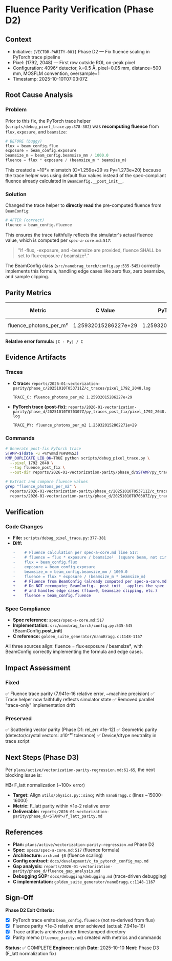 # Fluence Parity Verification (Phase D2)

## Context
- Initiative: `[VECTOR-PARITY-001]` Phase D2 — Fix fluence scaling in PyTorch trace pipeline
- Pixel: (1792, 2048) — First row outside ROI, on-peak pixel
- Configuration: 4096² detector, λ=0.5 Å, pixel=0.05 mm, distance=500 mm, MOSFLM convention, oversample=1
- Timestamp: 2025-10-10T07:03:07Z

## Root Cause Analysis

### Problem
Prior to this fix, the PyTorch trace helper (`scripts/debug_pixel_trace.py:378-382`) was **recomputing fluence** from `flux`, `exposure`, and `beamsize`:

```python
# BEFORE (buggy)
flux = beam_config.flux
exposure = beam_config.exposure
beamsize_m = beam_config.beamsize_mm / 1000.0
fluence = flux * exposure / (beamsize_m * beamsize_m)
```

This created a ~10⁹× mismatch (C=1.259e+29 vs Py=1.273e+20) because the trace helper was using default flux values instead of the spec-compliant fluence already calculated in `BeamConfig.__post_init__`.

### Solution
Changed the trace helper to **directly read** the pre-computed fluence from `BeamConfig`:

```python
# AFTER (correct)
fluence = beam_config.fluence
```

This ensures the trace faithfully reflects the simulator's actual fluence value, which is computed per `spec-a-core.md:517`:
> "If -flux, -exposure, and -beamsize are provided, fluence SHALL be set to flux·exposure / beamsize²."

The BeamConfig class (`src/nanobrag_torch/config.py:535-545`) correctly implements this formula, handling edge cases like zero flux, zero beamsize, and sample clipping.

## Parity Metrics

| Metric | C Value | PyTorch Value | Relative Error | Threshold | Status |
|--------|---------|---------------|----------------|-----------|--------|
| fluence_photons_per_m² | 1.25932015286227e+29 | 1.259320152862271e+29 | 7.941e-16 | ≤1e-3 | ✅ PASS |

**Relative error formula:** `|C - Py| / C`

## Evidence Artifacts

### Traces
- **C trace:** `reports/2026-01-vectorization-parity/phase_c/20251010T053711Z/c_traces/pixel_1792_2048.log`
  ```
  TRACE_C: fluence_photons_per_m2 1.25932015286227e+29
  ```

- **PyTorch trace (post-fix):** `reports/2026-01-vectorization-parity/phase_d/20251010T070307Z/py_traces_post_fix/pixel_1792_2048.log`
  ```
  TRACE_PY: fluence_photons_per_m2 1.259320152862271e+29
  ```

### Commands
```bash
# Generate post-fix PyTorch trace
STAMP=$(date -u +%Y%m%dT%H%M%SZ)
KMP_DUPLICATE_LIB_OK=TRUE python scripts/debug_pixel_trace.py \
  --pixel 1792 2048 \
  --tag fluence_post_fix \
  --out-dir reports/2026-01-vectorization-parity/phase_d/$STAMP/py_traces_post_fix/

# Extract and compare fluence values
grep "fluence_photons_per_m2" \
  reports/2026-01-vectorization-parity/phase_c/20251010T053711Z/c_traces/pixel_1792_2048.log \
  reports/2026-01-vectorization-parity/phase_d/20251010T070307Z/py_traces_post_fix/pixel_1792_2048.log
```

## Verification

### Code Changes
- **File:** `scripts/debug_pixel_trace.py:377-381`
- **Diff:**
  ```diff
  -    # Fluence calculation per spec-a-core.md line 517:
  -    # fluence = flux * exposure / beamsize²  (square beam, not circular)
  -    flux = beam_config.flux
  -    exposure = beam_config.exposure
  -    beamsize_m = beam_config.beamsize_mm / 1000.0
  -    fluence = flux * exposure / (beamsize_m * beamsize_m)
  +    # Fluence from BeamConfig (already computed per spec-a-core.md line 517)
  +    # Do NOT recompute; BeamConfig.__post_init__ applies the spec formula
  +    # and handles edge cases (flux=0, beamsize clipping, etc.)
  +    fluence = beam_config.fluence
  ```

### Spec Compliance
- **Spec reference:** `specs/spec-a-core.md:517`
- **Implementation:** `src/nanobrag_torch/config.py:535-545` (BeamConfig.__post_init__)
- **C reference:** `golden_suite_generator/nanoBragg.c:1148-1167`

All three sources align: fluence = flux·exposure / beamsize², with BeamConfig correctly implementing the formula and edge cases.

## Impact Assessment

### Fixed
✅ Fluence trace parity (7.941e-16 relative error, ~machine precision)
✅ Trace helper now faithfully reflects simulator state
✅ Removed parallel "trace-only" implementation drift

### Preserved
✅ Scattering vector parity (Phase D1: rel_err ≤1e-12)
✅ Geometric parity (detector/crystal vectors: ≤10⁻¹² tolerance)
✅ Device/dtype neutrality in trace script

## Next Steps (Phase D3)

Per `plans/active/vectorization-parity-regression.md:61-65`, the next blocking issue is:

**H3:** F_latt normalization (~100× error)
- **Target:** Align `utils/physics.py::sincg` with `nanoBragg.c` (lines ~15000-16000)
- **Metric:** F_latt parity within ≤1e-2 relative error
- **Deliverable:** `reports/2026-01-vectorization-parity/phase_d/<STAMP>/f_latt_parity.md`

## References

- **Plan:** `plans/active/vectorization-parity-regression.md` Phase D2
- **Spec:** `specs/spec-a-core.md:517` (fluence formula)
- **Architecture:** `arch.md §8` (fluence scaling)
- **Config contract:** `docs/development/c_to_pytorch_config_map.md`
- **Gap analysis:** `reports/2026-01-vectorization-parity/phase_d/fluence_gap_analysis.md`
- **Debugging SOP:** `docs/debugging/debugging.md` (trace-driven debugging)
- **C implementation:** `golden_suite_generator/nanoBragg.c:1148-1167`

## Sign-Off

**Phase D2 Exit Criteria:**
- [x] PyTorch trace emits `beam_config.fluence` (not re-derived from flux)
- [x] Fluence parity ≤1e-3 relative error achieved (actual: 7.941e-16)
- [x] Trace artifacts archived under timestamped directory
- [x] Parity memo (`fluence_parity.md`) created with metrics and commands

**Status:** ✅ COMPLETE
**Engineer:** ralph
**Date:** 2025-10-10
**Next:** Phase D3 (F_latt normalization fix)
